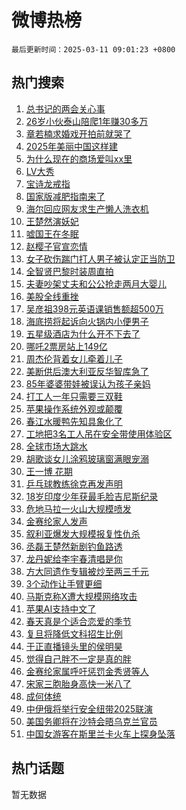 # 微博热榜

`最后更新时间：2025-03-11 09:01:23 +0800`

## 热门搜索

1. [总书记的两会关心事](https://m.weibo.cn/search?containerid=100103type%3D1%26t%3D10%26q%3D%23%E6%80%BB%E4%B9%A6%E8%AE%B0%E7%9A%84%E4%B8%A4%E4%BC%9A%E5%85%B3%E5%BF%83%E4%BA%8B%23&stream_entry_id=51&isnewpage=1&extparam=seat%3D1%26dgr%3D0%26cate%3D10103%26c_type%3D51%26pos%3D0%26filter_type%3Drealtimehot%26stream_entry_id%3D51%26q%3D%2523%25E6%2580%25BB%25E4%25B9%25A6%25E8%25AE%25B0%25E7%259A%2584%25E4%25B8%25A4%25E4%25BC%259A%25E5%2585%25B3%25E5%25BF%2583%25E4%25BA%258B%2523%26display_time%3D1741654882%26pre_seqid%3D17416548820990410958051)
1. [26岁小伙泰山陪爬1年赚30多万](https://m.weibo.cn/search?containerid=100103type%3D1%26t%3D10%26q%3D%2326%E5%B2%81%E5%B0%8F%E4%BC%99%E6%B3%B0%E5%B1%B1%E9%99%AA%E7%88%AC1%E5%B9%B4%E8%B5%9A30%E5%A4%9A%E4%B8%87%23&stream_entry_id=31&isnewpage=1&extparam=seat%3D1%26band_rank%3D1%26filter_type%3Drealtimehot%26q%3D%252326%25E5%25B2%2581%25E5%25B0%258F%25E4%25BC%2599%25E6%25B3%25B0%25E5%25B1%25B1%25E9%2599%25AA%25E7%2588%25AC1%25E5%25B9%25B4%25E8%25B5%259A30%25E5%25A4%259A%25E4%25B8%2587%2523%26dgr%3D0%26c_type%3D31%26cate%3D5001%26realpos%3D1%26flag%3D0%26pos%3D0%26stream_entry_id%3D31%26lcate%3D5001%26display_time%3D1741654882%26pre_seqid%3D17416548820990410958051)
1. [章若楠求婚戏开拍前就哭了](https://m.weibo.cn/search?containerid=100103type%3D1%26t%3D10%26q%3D%23%E7%AB%A0%E8%8B%A5%E6%A5%A0%E6%B1%82%E5%A9%9A%E6%88%8F%E5%BC%80%E6%8B%8D%E5%89%8D%E5%B0%B1%E5%93%AD%E4%BA%86%23&stream_entry_id=31&isnewpage=1&extparam=seat%3D1%26band_rank%3D2%26filter_type%3Drealtimehot%26q%3D%2523%25E7%25AB%25A0%25E8%258B%25A5%25E6%25A5%25A0%25E6%25B1%2582%25E5%25A9%259A%25E6%2588%258F%25E5%25BC%2580%25E6%258B%258D%25E5%2589%258D%25E5%25B0%25B1%25E5%2593%25AD%25E4%25BA%2586%2523%26dgr%3D0%26c_type%3D31%26cate%3D5001%26realpos%3D2%26flag%3D1%26pos%3D1%26stream_entry_id%3D31%26lcate%3D5001%26display_time%3D1741654882%26pre_seqid%3D17416548820990410958051)
1. [2025年美丽中国这样建](https://m.weibo.cn/search?containerid=100103type%3D1%26t%3D10%26q%3D%232025%E5%B9%B4%E7%BE%8E%E4%B8%BD%E4%B8%AD%E5%9B%BD%E8%BF%99%E6%A0%B7%E5%BB%BA%23&stream_entry_id=31&isnewpage=1&extparam=seat%3D1%26band_rank%3D3%26filter_type%3Drealtimehot%26q%3D%25232025%25E5%25B9%25B4%25E7%25BE%258E%25E4%25B8%25BD%25E4%25B8%25AD%25E5%259B%25BD%25E8%25BF%2599%25E6%25A0%25B7%25E5%25BB%25BA%2523%26dgr%3D0%26c_type%3D31%26cate%3D5001%26realpos%3D3%26flag%3D0%26pos%3D2%26stream_entry_id%3D31%26lcate%3D5001%26display_time%3D1741654882%26pre_seqid%3D17416548820990410958051)
1. [为什么现在的商场爱叫xx里](https://m.weibo.cn/search?containerid=100103type%3D1%26t%3D10%26q%3D%23%E4%B8%BA%E4%BB%80%E4%B9%88%E7%8E%B0%E5%9C%A8%E7%9A%84%E5%95%86%E5%9C%BA%E7%88%B1%E5%8F%ABxx%E9%87%8C%23&stream_entry_id=31&isnewpage=1&extparam=seat%3D1%26band_rank%3D4%26filter_type%3Drealtimehot%26q%3D%2523%25E4%25B8%25BA%25E4%25BB%2580%25E4%25B9%2588%25E7%258E%25B0%25E5%259C%25A8%25E7%259A%2584%25E5%2595%2586%25E5%259C%25BA%25E7%2588%25B1%25E5%258F%25ABxx%25E9%2587%258C%2523%26dgr%3D0%26c_type%3D31%26cate%3D5001%26realpos%3D4%26flag%3D0%26pos%3D3%26stream_entry_id%3D31%26lcate%3D5001%26display_time%3D1741654882%26pre_seqid%3D17416548820990410958051)
1. [LV大秀](https://m.weibo.cn/search?containerid=100103type%3D1%26t%3D10%26q%3DLV%E5%A4%A7%E7%A7%80&stream_entry_id=31&isnewpage=1&extparam=seat%3D1%26band_rank%3D5%26filter_type%3Drealtimehot%26q%3DLV%25E5%25A4%25A7%25E7%25A7%2580%26dgr%3D0%26c_type%3D31%26cate%3D5001%26realpos%3D5%26flag%3D1%26pos%3D4%26stream_entry_id%3D31%26lcate%3D5001%26display_time%3D1741654882%26pre_seqid%3D17416548820990410958051)
1. [宝诗龙戒指](https://m.weibo.cn/search?containerid=100103type%3D1%26t%3D10%26q%3D%E5%AE%9D%E8%AF%97%E9%BE%99%E6%88%92%E6%8C%87&stream_entry_id=31&isnewpage=1&extparam=seat%3D1%26band_rank%3D6%26filter_type%3Drealtimehot%26q%3D%25E5%25AE%259D%25E8%25AF%2597%25E9%25BE%2599%25E6%2588%2592%25E6%258C%2587%26dgr%3D0%26c_type%3D31%26cate%3D5001%26realpos%3D6%26flag%3D1%26pos%3D5%26stream_entry_id%3D31%26lcate%3D5001%26display_time%3D1741654882%26pre_seqid%3D17416548820990410958051)
1. [国家版减肥指南来了](https://m.weibo.cn/search?containerid=100103type%3D1%26t%3D10%26q%3D%23%E5%9B%BD%E5%AE%B6%E7%89%88%E5%87%8F%E8%82%A5%E6%8C%87%E5%8D%97%E6%9D%A5%E4%BA%86%23&stream_entry_id=31&isnewpage=1&extparam=seat%3D1%26band_rank%3D7%26filter_type%3Drealtimehot%26q%3D%2523%25E5%259B%25BD%25E5%25AE%25B6%25E7%2589%2588%25E5%2587%258F%25E8%2582%25A5%25E6%258C%2587%25E5%258D%2597%25E6%259D%25A5%25E4%25BA%2586%2523%26dgr%3D0%26c_type%3D31%26cate%3D5001%26realpos%3D7%26flag%3D0%26pos%3D6%26stream_entry_id%3D31%26lcate%3D5001%26display_time%3D1741654882%26pre_seqid%3D17416548820990410958051)
1. [海尔回应网友求生产懒人洗衣机](https://m.weibo.cn/search?containerid=100103type%3D1%26t%3D10%26q%3D%23%E6%B5%B7%E5%B0%94%E5%9B%9E%E5%BA%94%E7%BD%91%E5%8F%8B%E6%B1%82%E7%94%9F%E4%BA%A7%E6%87%92%E4%BA%BA%E6%B4%97%E8%A1%A3%E6%9C%BA%23&stream_entry_id=31&isnewpage=1&extparam=seat%3D1%26band_rank%3D8%26filter_type%3Drealtimehot%26q%3D%2523%25E6%25B5%25B7%25E5%25B0%2594%25E5%259B%259E%25E5%25BA%2594%25E7%25BD%2591%25E5%258F%258B%25E6%25B1%2582%25E7%2594%259F%25E4%25BA%25A7%25E6%2587%2592%25E4%25BA%25BA%25E6%25B4%2597%25E8%25A1%25A3%25E6%259C%25BA%2523%26dgr%3D0%26c_type%3D31%26cate%3D5001%26realpos%3D8%26flag%3D0%26pos%3D7%26stream_entry_id%3D31%26lcate%3D5001%26display_time%3D1741654882%26pre_seqid%3D17416548820990410958051)
1. [王楚然演妖妃](https://m.weibo.cn/search?containerid=100103type%3D1%26t%3D10%26q%3D%E7%8E%8B%E6%A5%9A%E7%84%B6%E6%BC%94%E5%A6%96%E5%A6%83&stream_entry_id=31&isnewpage=1&extparam=seat%3D1%26band_rank%3D9%26filter_type%3Drealtimehot%26q%3D%25E7%258E%258B%25E6%25A5%259A%25E7%2584%25B6%25E6%25BC%2594%25E5%25A6%2596%25E5%25A6%2583%26dgr%3D0%26c_type%3D31%26cate%3D5001%26realpos%3D9%26flag%3D0%26pos%3D8%26stream_entry_id%3D31%26lcate%3D5001%26display_time%3D1741654882%26pre_seqid%3D17416548820990410958051)
1. [嘘国王在冬眠](https://m.weibo.cn/search?containerid=100103type%3D1%26t%3D10%26q%3D%E5%98%98%E5%9B%BD%E7%8E%8B%E5%9C%A8%E5%86%AC%E7%9C%A0&stream_entry_id=31&isnewpage=1&extparam=seat%3D1%26band_rank%3D10%26filter_type%3Drealtimehot%26q%3D%25E5%2598%2598%25E5%259B%25BD%25E7%258E%258B%25E5%259C%25A8%25E5%2586%25AC%25E7%259C%25A0%26dgr%3D0%26c_type%3D31%26cate%3D5001%26realpos%3D10%26flag%3D1%26pos%3D9%26stream_entry_id%3D31%26lcate%3D5001%26display_time%3D1741654882%26pre_seqid%3D17416548820990410958051)
1. [赵樱子官宣恋情](https://m.weibo.cn/search?containerid=100103type%3D1%26t%3D10%26q%3D%23%E8%B5%B5%E6%A8%B1%E5%AD%90%E5%AE%98%E5%AE%A3%E6%81%8B%E6%83%85%23&stream_entry_id=31&isnewpage=1&extparam=seat%3D1%26band_rank%3D11%26filter_type%3Drealtimehot%26q%3D%2523%25E8%25B5%25B5%25E6%25A8%25B1%25E5%25AD%2590%25E5%25AE%2598%25E5%25AE%25A3%25E6%2581%258B%25E6%2583%2585%2523%26dgr%3D0%26c_type%3D31%26cate%3D5001%26realpos%3D11%26flag%3D2%26pos%3D10%26stream_entry_id%3D31%26lcate%3D5001%26display_time%3D1741654882%26pre_seqid%3D17416548820990410958051)
1. [女子砍伤踹门打人男子被认定正当防卫](https://m.weibo.cn/search?containerid=100103type%3D1%26t%3D10%26q%3D%23%E5%A5%B3%E5%AD%90%E7%A0%8D%E4%BC%A4%E8%B8%B9%E9%97%A8%E6%89%93%E4%BA%BA%E7%94%B7%E5%AD%90%E8%A2%AB%E8%AE%A4%E5%AE%9A%E6%AD%A3%E5%BD%93%E9%98%B2%E5%8D%AB%23&stream_entry_id=31&isnewpage=1&extparam=seat%3D1%26band_rank%3D12%26filter_type%3Drealtimehot%26q%3D%2523%25E5%25A5%25B3%25E5%25AD%2590%25E7%25A0%258D%25E4%25BC%25A4%25E8%25B8%25B9%25E9%2597%25A8%25E6%2589%2593%25E4%25BA%25BA%25E7%2594%25B7%25E5%25AD%2590%25E8%25A2%25AB%25E8%25AE%25A4%25E5%25AE%259A%25E6%25AD%25A3%25E5%25BD%2593%25E9%2598%25B2%25E5%258D%25AB%2523%26dgr%3D0%26c_type%3D31%26cate%3D5001%26realpos%3D12%26flag%3D1%26pos%3D11%26stream_entry_id%3D31%26lcate%3D5001%26display_time%3D1741654882%26pre_seqid%3D17416548820990410958051)
1. [全智贤巴黎时装周直拍](https://m.weibo.cn/search?containerid=100103type%3D1%26t%3D10%26q%3D%E5%85%A8%E6%99%BA%E8%B4%A4%E5%B7%B4%E9%BB%8E%E6%97%B6%E8%A3%85%E5%91%A8%E7%9B%B4%E6%8B%8D&stream_entry_id=31&isnewpage=1&extparam=seat%3D1%26band_rank%3D13%26filter_type%3Drealtimehot%26q%3D%25E5%2585%25A8%25E6%2599%25BA%25E8%25B4%25A4%25E5%25B7%25B4%25E9%25BB%258E%25E6%2597%25B6%25E8%25A3%2585%25E5%2591%25A8%25E7%259B%25B4%25E6%258B%258D%26dgr%3D0%26c_type%3D31%26cate%3D5001%26realpos%3D13%26flag%3D1%26pos%3D12%26stream_entry_id%3D31%26lcate%3D5001%26display_time%3D1741654882%26pre_seqid%3D17416548820990410958051)
1. [夫妻吵架丈夫和公公抢走两月大婴儿](https://m.weibo.cn/search?containerid=100103type%3D1%26t%3D10%26q%3D%23%E5%A4%AB%E5%A6%BB%E5%90%B5%E6%9E%B6%E4%B8%88%E5%A4%AB%E5%92%8C%E5%85%AC%E5%85%AC%E6%8A%A2%E8%B5%B0%E4%B8%A4%E6%9C%88%E5%A4%A7%E5%A9%B4%E5%84%BF%23&stream_entry_id=31&isnewpage=1&extparam=seat%3D1%26band_rank%3D14%26filter_type%3Drealtimehot%26q%3D%2523%25E5%25A4%25AB%25E5%25A6%25BB%25E5%2590%25B5%25E6%259E%25B6%25E4%25B8%2588%25E5%25A4%25AB%25E5%2592%258C%25E5%2585%25AC%25E5%2585%25AC%25E6%258A%25A2%25E8%25B5%25B0%25E4%25B8%25A4%25E6%259C%2588%25E5%25A4%25A7%25E5%25A9%25B4%25E5%2584%25BF%2523%26dgr%3D0%26c_type%3D31%26cate%3D5001%26realpos%3D14%26flag%3D0%26pos%3D13%26stream_entry_id%3D31%26lcate%3D5001%26display_time%3D1741654882%26pre_seqid%3D17416548820990410958051)
1. [美股全线重挫](https://m.weibo.cn/search?containerid=100103type%3D1%26t%3D10%26q%3D%23%E7%BE%8E%E8%82%A1%E5%85%A8%E7%BA%BF%E9%87%8D%E6%8C%AB%23&stream_entry_id=31&isnewpage=1&extparam=seat%3D1%26band_rank%3D15%26filter_type%3Drealtimehot%26q%3D%2523%25E7%25BE%258E%25E8%2582%25A1%25E5%2585%25A8%25E7%25BA%25BF%25E9%2587%258D%25E6%258C%25AB%2523%26dgr%3D0%26c_type%3D31%26cate%3D5001%26realpos%3D15%26flag%3D1%26pos%3D14%26stream_entry_id%3D31%26lcate%3D5001%26display_time%3D1741654882%26pre_seqid%3D17416548820990410958051)
1. [吴彦祖398元英语课销售额超500万](https://m.weibo.cn/search?containerid=100103type%3D1%26t%3D10%26q%3D%23%E5%90%B4%E5%BD%A6%E7%A5%96398%E5%85%83%E8%8B%B1%E8%AF%AD%E8%AF%BE%E9%94%80%E5%94%AE%E9%A2%9D%E8%B6%85500%E4%B8%87%23&stream_entry_id=31&isnewpage=1&extparam=seat%3D1%26band_rank%3D16%26filter_type%3Drealtimehot%26q%3D%2523%25E5%2590%25B4%25E5%25BD%25A6%25E7%25A5%2596398%25E5%2585%2583%25E8%258B%25B1%25E8%25AF%25AD%25E8%25AF%25BE%25E9%2594%2580%25E5%2594%25AE%25E9%25A2%259D%25E8%25B6%2585500%25E4%25B8%2587%2523%26dgr%3D0%26c_type%3D31%26cate%3D5001%26realpos%3D16%26flag%3D1%26pos%3D15%26stream_entry_id%3D31%26lcate%3D5001%26display_time%3D1741654882%26pre_seqid%3D17416548820990410958051)
1. [海底捞将起诉向火锅内小便男子](https://m.weibo.cn/search?containerid=100103type%3D1%26t%3D10%26q%3D%23%E6%B5%B7%E5%BA%95%E6%8D%9E%E5%B0%86%E8%B5%B7%E8%AF%89%E5%90%91%E7%81%AB%E9%94%85%E5%86%85%E5%B0%8F%E4%BE%BF%E7%94%B7%E5%AD%90%23&stream_entry_id=31&isnewpage=1&extparam=seat%3D1%26band_rank%3D17%26filter_type%3Drealtimehot%26q%3D%2523%25E6%25B5%25B7%25E5%25BA%2595%25E6%258D%259E%25E5%25B0%2586%25E8%25B5%25B7%25E8%25AF%2589%25E5%2590%2591%25E7%2581%25AB%25E9%2594%2585%25E5%2586%2585%25E5%25B0%258F%25E4%25BE%25BF%25E7%2594%25B7%25E5%25AD%2590%2523%26dgr%3D0%26c_type%3D31%26cate%3D5001%26realpos%3D17%26flag%3D0%26pos%3D16%26stream_entry_id%3D31%26lcate%3D5001%26display_time%3D1741654882%26pre_seqid%3D17416548820990410958051)
1. [五星级酒店为什么开不下去了](https://m.weibo.cn/search?containerid=100103type%3D1%26t%3D10%26q%3D%23%E4%BA%94%E6%98%9F%E7%BA%A7%E9%85%92%E5%BA%97%E4%B8%BA%E4%BB%80%E4%B9%88%E5%BC%80%E4%B8%8D%E4%B8%8B%E5%8E%BB%E4%BA%86%23&stream_entry_id=31&isnewpage=1&extparam=seat%3D1%26band_rank%3D18%26filter_type%3Drealtimehot%26q%3D%2523%25E4%25BA%2594%25E6%2598%259F%25E7%25BA%25A7%25E9%2585%2592%25E5%25BA%2597%25E4%25B8%25BA%25E4%25BB%2580%25E4%25B9%2588%25E5%25BC%2580%25E4%25B8%258D%25E4%25B8%258B%25E5%258E%25BB%25E4%25BA%2586%2523%26dgr%3D0%26c_type%3D31%26cate%3D5001%26realpos%3D18%26flag%3D0%26pos%3D17%26stream_entry_id%3D31%26lcate%3D5001%26display_time%3D1741654882%26pre_seqid%3D17416548820990410958051)
1. [哪吒2票房站上149亿](https://m.weibo.cn/search?containerid=100103type%3D1%26t%3D10%26q%3D%23%E5%93%AA%E5%90%922%E7%A5%A8%E6%88%BF%E7%AB%99%E4%B8%8A149%E4%BA%BF%23&stream_entry_id=31&isnewpage=1&extparam=seat%3D1%26band_rank%3D19%26filter_type%3Drealtimehot%26q%3D%2523%25E5%2593%25AA%25E5%2590%25922%25E7%25A5%25A8%25E6%2588%25BF%25E7%25AB%2599%25E4%25B8%258A149%25E4%25BA%25BF%2523%26dgr%3D0%26c_type%3D31%26cate%3D5001%26realpos%3D19%26flag%3D0%26pos%3D18%26stream_entry_id%3D31%26lcate%3D5001%26display_time%3D1741654882%26pre_seqid%3D17416548820990410958051)
1. [周杰伦背着女儿牵着儿子](https://m.weibo.cn/search?containerid=100103type%3D1%26t%3D10%26q%3D%23%E5%91%A8%E6%9D%B0%E4%BC%A6%E8%83%8C%E7%9D%80%E5%A5%B3%E5%84%BF%E7%89%B5%E7%9D%80%E5%84%BF%E5%AD%90%23&stream_entry_id=31&isnewpage=1&extparam=seat%3D1%26band_rank%3D20%26filter_type%3Drealtimehot%26q%3D%2523%25E5%2591%25A8%25E6%259D%25B0%25E4%25BC%25A6%25E8%2583%258C%25E7%259D%2580%25E5%25A5%25B3%25E5%2584%25BF%25E7%2589%25B5%25E7%259D%2580%25E5%2584%25BF%25E5%25AD%2590%2523%26dgr%3D0%26c_type%3D31%26cate%3D5001%26realpos%3D20%26flag%3D0%26pos%3D19%26stream_entry_id%3D31%26lcate%3D5001%26display_time%3D1741654882%26pre_seqid%3D17416548820990410958051)
1. [美断供后澳大利亚反华智库急了](https://m.weibo.cn/search?containerid=100103type%3D1%26t%3D10%26q%3D%23%E7%BE%8E%E6%96%AD%E4%BE%9B%E5%90%8E%E6%BE%B3%E5%A4%A7%E5%88%A9%E4%BA%9A%E5%8F%8D%E5%8D%8E%E6%99%BA%E5%BA%93%E6%80%A5%E4%BA%86%23&stream_entry_id=31&isnewpage=1&extparam=seat%3D1%26band_rank%3D21%26filter_type%3Drealtimehot%26q%3D%2523%25E7%25BE%258E%25E6%2596%25AD%25E4%25BE%259B%25E5%2590%258E%25E6%25BE%25B3%25E5%25A4%25A7%25E5%2588%25A9%25E4%25BA%259A%25E5%258F%258D%25E5%258D%258E%25E6%2599%25BA%25E5%25BA%2593%25E6%2580%25A5%25E4%25BA%2586%2523%26dgr%3D0%26c_type%3D31%26cate%3D5001%26realpos%3D21%26flag%3D1%26pos%3D20%26stream_entry_id%3D31%26lcate%3D5001%26display_time%3D1741654882%26pre_seqid%3D17416548820990410958051)
1. [85年婆婆带娃被误认为孩子亲妈](https://m.weibo.cn/search?containerid=100103type%3D1%26t%3D10%26q%3D%2385%E5%B9%B4%E5%A9%86%E5%A9%86%E5%B8%A6%E5%A8%83%E8%A2%AB%E8%AF%AF%E8%AE%A4%E4%B8%BA%E5%AD%A9%E5%AD%90%E4%BA%B2%E5%A6%88%23&stream_entry_id=31&isnewpage=1&extparam=seat%3D1%26band_rank%3D22%26filter_type%3Drealtimehot%26q%3D%252385%25E5%25B9%25B4%25E5%25A9%2586%25E5%25A9%2586%25E5%25B8%25A6%25E5%25A8%2583%25E8%25A2%25AB%25E8%25AF%25AF%25E8%25AE%25A4%25E4%25B8%25BA%25E5%25AD%25A9%25E5%25AD%2590%25E4%25BA%25B2%25E5%25A6%2588%2523%26dgr%3D0%26c_type%3D31%26cate%3D5001%26realpos%3D22%26flag%3D1%26pos%3D21%26stream_entry_id%3D31%26lcate%3D5001%26display_time%3D1741654882%26pre_seqid%3D17416548820990410958051)
1. [打工人一年只需要三双鞋](https://m.weibo.cn/search?containerid=100103type%3D1%26t%3D10%26q%3D%23%E6%89%93%E5%B7%A5%E4%BA%BA%E4%B8%80%E5%B9%B4%E5%8F%AA%E9%9C%80%E8%A6%81%E4%B8%89%E5%8F%8C%E9%9E%8B%23&stream_entry_id=31&isnewpage=1&extparam=seat%3D1%26band_rank%3D23%26filter_type%3Drealtimehot%26q%3D%2523%25E6%2589%2593%25E5%25B7%25A5%25E4%25BA%25BA%25E4%25B8%2580%25E5%25B9%25B4%25E5%258F%25AA%25E9%259C%2580%25E8%25A6%2581%25E4%25B8%2589%25E5%258F%258C%25E9%259E%258B%2523%26dgr%3D0%26c_type%3D31%26cate%3D5001%26realpos%3D23%26flag%3D1%26pos%3D22%26stream_entry_id%3D31%26lcate%3D5001%26display_time%3D1741654882%26pre_seqid%3D17416548820990410958051)
1. [苹果操作系统外观或颠覆](https://m.weibo.cn/search?containerid=100103type%3D1%26t%3D10%26q%3D%23%E8%8B%B9%E6%9E%9C%E6%93%8D%E4%BD%9C%E7%B3%BB%E7%BB%9F%E5%A4%96%E8%A7%82%E6%88%96%E9%A2%A0%E8%A6%86%23&stream_entry_id=31&isnewpage=1&extparam=seat%3D1%26band_rank%3D24%26filter_type%3Drealtimehot%26q%3D%2523%25E8%258B%25B9%25E6%259E%259C%25E6%2593%258D%25E4%25BD%259C%25E7%25B3%25BB%25E7%25BB%259F%25E5%25A4%2596%25E8%25A7%2582%25E6%2588%2596%25E9%25A2%25A0%25E8%25A6%2586%2523%26dgr%3D0%26c_type%3D31%26cate%3D5001%26realpos%3D24%26flag%3D1%26pos%3D23%26stream_entry_id%3D31%26lcate%3D5001%26display_time%3D1741654882%26pre_seqid%3D17416548820990410958051)
1. [春江水暖鸭先知具象化了](https://m.weibo.cn/search?containerid=100103type%3D1%26t%3D10%26q%3D%23%E6%98%A5%E6%B1%9F%E6%B0%B4%E6%9A%96%E9%B8%AD%E5%85%88%E7%9F%A5%E5%85%B7%E8%B1%A1%E5%8C%96%E4%BA%86%23&stream_entry_id=31&isnewpage=1&extparam=seat%3D1%26band_rank%3D25%26filter_type%3Drealtimehot%26q%3D%2523%25E6%2598%25A5%25E6%25B1%259F%25E6%25B0%25B4%25E6%259A%2596%25E9%25B8%25AD%25E5%2585%2588%25E7%259F%25A5%25E5%2585%25B7%25E8%25B1%25A1%25E5%258C%2596%25E4%25BA%2586%2523%26dgr%3D0%26c_type%3D31%26cate%3D5001%26realpos%3D25%26flag%3D1%26pos%3D24%26stream_entry_id%3D31%26lcate%3D5001%26display_time%3D1741654882%26pre_seqid%3D17416548820990410958051)
1. [工地把3名工人吊在安全带使用体验区](https://m.weibo.cn/search?containerid=100103type%3D1%26t%3D10%26q%3D%23%E5%B7%A5%E5%9C%B0%E6%8A%8A3%E5%90%8D%E5%B7%A5%E4%BA%BA%E5%90%8A%E5%9C%A8%E5%AE%89%E5%85%A8%E5%B8%A6%E4%BD%BF%E7%94%A8%E4%BD%93%E9%AA%8C%E5%8C%BA%23&stream_entry_id=31&isnewpage=1&extparam=seat%3D1%26band_rank%3D26%26filter_type%3Drealtimehot%26q%3D%2523%25E5%25B7%25A5%25E5%259C%25B0%25E6%258A%258A3%25E5%2590%258D%25E5%25B7%25A5%25E4%25BA%25BA%25E5%2590%258A%25E5%259C%25A8%25E5%25AE%2589%25E5%2585%25A8%25E5%25B8%25A6%25E4%25BD%25BF%25E7%2594%25A8%25E4%25BD%2593%25E9%25AA%258C%25E5%258C%25BA%2523%26dgr%3D0%26c_type%3D31%26cate%3D5001%26realpos%3D26%26flag%3D0%26pos%3D25%26stream_entry_id%3D31%26lcate%3D5001%26display_time%3D1741654882%26pre_seqid%3D17416548820990410958051)
1. [全球市场大跳水](https://m.weibo.cn/search?containerid=100103type%3D1%26t%3D10%26q%3D%23%E5%85%A8%E7%90%83%E5%B8%82%E5%9C%BA%E5%A4%A7%E8%B7%B3%E6%B0%B4%23&stream_entry_id=31&isnewpage=1&extparam=seat%3D1%26band_rank%3D27%26filter_type%3Drealtimehot%26q%3D%2523%25E5%2585%25A8%25E7%2590%2583%25E5%25B8%2582%25E5%259C%25BA%25E5%25A4%25A7%25E8%25B7%25B3%25E6%25B0%25B4%2523%26dgr%3D0%26c_type%3D31%26cate%3D5001%26realpos%3D27%26flag%3D1%26pos%3D26%26stream_entry_id%3D31%26lcate%3D5001%26display_time%3D1741654882%26pre_seqid%3D17416548820990410958051)
1. [胡歌谈女儿涂鸦玻璃窗满眼宠溺](https://m.weibo.cn/search?containerid=100103type%3D1%26t%3D10%26q%3D%E8%83%A1%E6%AD%8C%E8%B0%88%E5%A5%B3%E5%84%BF%E6%B6%82%E9%B8%A6%E7%8E%BB%E7%92%83%E7%AA%97%E6%BB%A1%E7%9C%BC%E5%AE%A0%E6%BA%BA&stream_entry_id=31&isnewpage=1&extparam=seat%3D1%26band_rank%3D28%26filter_type%3Drealtimehot%26q%3D%25E8%2583%25A1%25E6%25AD%258C%25E8%25B0%2588%25E5%25A5%25B3%25E5%2584%25BF%25E6%25B6%2582%25E9%25B8%25A6%25E7%258E%25BB%25E7%2592%2583%25E7%25AA%2597%25E6%25BB%25A1%25E7%259C%25BC%25E5%25AE%25A0%25E6%25BA%25BA%26dgr%3D0%26c_type%3D31%26cate%3D5001%26realpos%3D28%26flag%3D0%26pos%3D27%26stream_entry_id%3D31%26lcate%3D5001%26display_time%3D1741654882%26pre_seqid%3D17416548820990410958051)
1. [王一博 花期](https://m.weibo.cn/search?containerid=100103type%3D1%26t%3D10%26q%3D%E7%8E%8B%E4%B8%80%E5%8D%9A+%E8%8A%B1%E6%9C%9F&stream_entry_id=31&isnewpage=1&extparam=seat%3D1%26band_rank%3D29%26filter_type%3Drealtimehot%26q%3D%25E7%258E%258B%25E4%25B8%2580%25E5%258D%259A%2520%25E8%258A%25B1%25E6%259C%259F%26dgr%3D0%26c_type%3D31%26cate%3D5001%26realpos%3D29%26flag%3D0%26pos%3D28%26stream_entry_id%3D31%26lcate%3D5001%26display_time%3D1741654882%26pre_seqid%3D17416548820990410958051)
1. [乒乓球教练徐克再发声明](https://m.weibo.cn/search?containerid=100103type%3D1%26t%3D10%26q%3D%23%E4%B9%92%E4%B9%93%E7%90%83%E6%95%99%E7%BB%83%E5%BE%90%E5%85%8B%E5%86%8D%E5%8F%91%E5%A3%B0%E6%98%8E%23&stream_entry_id=31&isnewpage=1&extparam=seat%3D1%26band_rank%3D30%26filter_type%3Drealtimehot%26q%3D%2523%25E4%25B9%2592%25E4%25B9%2593%25E7%2590%2583%25E6%2595%2599%25E7%25BB%2583%25E5%25BE%2590%25E5%2585%258B%25E5%2586%258D%25E5%258F%2591%25E5%25A3%25B0%25E6%2598%258E%2523%26dgr%3D0%26c_type%3D31%26cate%3D5001%26realpos%3D30%26flag%3D1%26pos%3D29%26stream_entry_id%3D31%26lcate%3D5001%26display_time%3D1741654882%26pre_seqid%3D17416548820990410958051)
1. [18岁印度少年获最毛脸吉尼斯纪录](https://m.weibo.cn/search?containerid=100103type%3D1%26t%3D10%26q%3D%2318%E5%B2%81%E5%8D%B0%E5%BA%A6%E5%B0%91%E5%B9%B4%E8%8E%B7%E6%9C%80%E6%AF%9B%E8%84%B8%E5%90%89%E5%B0%BC%E6%96%AF%E7%BA%AA%E5%BD%95%23&stream_entry_id=31&isnewpage=1&extparam=seat%3D1%26band_rank%3D31%26filter_type%3Drealtimehot%26q%3D%252318%25E5%25B2%2581%25E5%258D%25B0%25E5%25BA%25A6%25E5%25B0%2591%25E5%25B9%25B4%25E8%258E%25B7%25E6%259C%2580%25E6%25AF%259B%25E8%2584%25B8%25E5%2590%2589%25E5%25B0%25BC%25E6%2596%25AF%25E7%25BA%25AA%25E5%25BD%2595%2523%26dgr%3D0%26c_type%3D31%26cate%3D5001%26realpos%3D31%26flag%3D0%26pos%3D30%26stream_entry_id%3D31%26lcate%3D5001%26display_time%3D1741654882%26pre_seqid%3D17416548820990410958051)
1. [危地马拉一火山大规模喷发](https://m.weibo.cn/search?containerid=100103type%3D1%26t%3D10%26q%3D%23%E5%8D%B1%E5%9C%B0%E9%A9%AC%E6%8B%89%E4%B8%80%E7%81%AB%E5%B1%B1%E5%A4%A7%E8%A7%84%E6%A8%A1%E5%96%B7%E5%8F%91%23&stream_entry_id=31&isnewpage=1&extparam=seat%3D1%26band_rank%3D32%26filter_type%3Drealtimehot%26q%3D%2523%25E5%258D%25B1%25E5%259C%25B0%25E9%25A9%25AC%25E6%258B%2589%25E4%25B8%2580%25E7%2581%25AB%25E5%25B1%25B1%25E5%25A4%25A7%25E8%25A7%2584%25E6%25A8%25A1%25E5%2596%25B7%25E5%258F%2591%2523%26dgr%3D0%26c_type%3D31%26cate%3D5001%26realpos%3D32%26flag%3D1%26pos%3D31%26stream_entry_id%3D31%26lcate%3D5001%26display_time%3D1741654882%26pre_seqid%3D17416548820990410958051)
1. [金赛纶家人发声](https://m.weibo.cn/search?containerid=100103type%3D1%26t%3D10%26q%3D%23%E9%87%91%E8%B5%9B%E7%BA%B6%E5%AE%B6%E4%BA%BA%E5%8F%91%E5%A3%B0%23&stream_entry_id=31&isnewpage=1&extparam=seat%3D1%26band_rank%3D33%26filter_type%3Drealtimehot%26q%3D%2523%25E9%2587%2591%25E8%25B5%259B%25E7%25BA%25B6%25E5%25AE%25B6%25E4%25BA%25BA%25E5%258F%2591%25E5%25A3%25B0%2523%26dgr%3D0%26c_type%3D31%26cate%3D5001%26realpos%3D33%26flag%3D0%26pos%3D32%26stream_entry_id%3D31%26lcate%3D5001%26display_time%3D1741654882%26pre_seqid%3D17416548820990410958051)
1. [叙利亚爆发大规模报复性仇杀](https://m.weibo.cn/search?containerid=100103type%3D1%26t%3D10%26q%3D%23%E5%8F%99%E5%88%A9%E4%BA%9A%E7%88%86%E5%8F%91%E5%A4%A7%E8%A7%84%E6%A8%A1%E6%8A%A5%E5%A4%8D%E6%80%A7%E4%BB%87%E6%9D%80%23&stream_entry_id=31&isnewpage=1&extparam=seat%3D1%26band_rank%3D34%26filter_type%3Drealtimehot%26q%3D%2523%25E5%258F%2599%25E5%2588%25A9%25E4%25BA%259A%25E7%2588%2586%25E5%258F%2591%25E5%25A4%25A7%25E8%25A7%2584%25E6%25A8%25A1%25E6%258A%25A5%25E5%25A4%258D%25E6%2580%25A7%25E4%25BB%2587%25E6%259D%2580%2523%26dgr%3D0%26c_type%3D31%26cate%3D5001%26realpos%3D34%26flag%3D0%26pos%3D33%26stream_entry_id%3D31%26lcate%3D5001%26display_time%3D1741654882%26pre_seqid%3D17416548820990410958051)
1. [丞磊王楚然新剧钓鱼路透](https://m.weibo.cn/search?containerid=100103type%3D1%26t%3D10%26q%3D%23%E4%B8%9E%E7%A3%8A%E7%8E%8B%E6%A5%9A%E7%84%B6%E6%96%B0%E5%89%A7%E9%92%93%E9%B1%BC%E8%B7%AF%E9%80%8F%23&stream_entry_id=31&isnewpage=1&extparam=seat%3D1%26band_rank%3D35%26filter_type%3Drealtimehot%26q%3D%2523%25E4%25B8%259E%25E7%25A3%258A%25E7%258E%258B%25E6%25A5%259A%25E7%2584%25B6%25E6%2596%25B0%25E5%2589%25A7%25E9%2592%2593%25E9%25B1%25BC%25E8%25B7%25AF%25E9%2580%258F%2523%26dgr%3D0%26c_type%3D31%26cate%3D5001%26realpos%3D35%26flag%3D1%26pos%3D34%26stream_entry_id%3D31%26lcate%3D5001%26display_time%3D1741654882%26pre_seqid%3D17416548820990410958051)
1. [龙丹妮给李宇春清唱是你](https://m.weibo.cn/search?containerid=100103type%3D1%26t%3D10%26q%3D%E9%BE%99%E4%B8%B9%E5%A6%AE%E7%BB%99%E6%9D%8E%E5%AE%87%E6%98%A5%E6%B8%85%E5%94%B1%E6%98%AF%E4%BD%A0&stream_entry_id=31&isnewpage=1&extparam=seat%3D1%26band_rank%3D36%26filter_type%3Drealtimehot%26q%3D%25E9%25BE%2599%25E4%25B8%25B9%25E5%25A6%25AE%25E7%25BB%2599%25E6%259D%258E%25E5%25AE%2587%25E6%2598%25A5%25E6%25B8%2585%25E5%2594%25B1%25E6%2598%25AF%25E4%25BD%25A0%26dgr%3D0%26c_type%3D31%26cate%3D5001%26realpos%3D36%26flag%3D1%26pos%3D35%26stream_entry_id%3D31%26lcate%3D5001%26display_time%3D1741654882%26pre_seqid%3D17416548820990410958051)
1. [方大同遗作专辑被炒至两三千元](https://m.weibo.cn/search?containerid=100103type%3D1%26t%3D10%26q%3D%23%E6%96%B9%E5%A4%A7%E5%90%8C%E9%81%97%E4%BD%9C%E4%B8%93%E8%BE%91%E8%A2%AB%E7%82%92%E8%87%B3%E4%B8%A4%E4%B8%89%E5%8D%83%E5%85%83%23&stream_entry_id=31&isnewpage=1&extparam=seat%3D1%26band_rank%3D37%26filter_type%3Drealtimehot%26q%3D%2523%25E6%2596%25B9%25E5%25A4%25A7%25E5%2590%258C%25E9%2581%2597%25E4%25BD%259C%25E4%25B8%2593%25E8%25BE%2591%25E8%25A2%25AB%25E7%2582%2592%25E8%2587%25B3%25E4%25B8%25A4%25E4%25B8%2589%25E5%258D%2583%25E5%2585%2583%2523%26dgr%3D0%26c_type%3D31%26cate%3D5001%26realpos%3D37%26flag%3D0%26pos%3D36%26stream_entry_id%3D31%26lcate%3D5001%26display_time%3D1741654882%26pre_seqid%3D17416548820990410958051)
1. [3个动作让手臂更细](https://m.weibo.cn/search?containerid=100103type%3D1%26t%3D10%26q%3D%233%E4%B8%AA%E5%8A%A8%E4%BD%9C%E8%AE%A9%E6%89%8B%E8%87%82%E6%9B%B4%E7%BB%86%23&stream_entry_id=31&isnewpage=1&extparam=seat%3D1%26band_rank%3D38%26filter_type%3Drealtimehot%26q%3D%25233%25E4%25B8%25AA%25E5%258A%25A8%25E4%25BD%259C%25E8%25AE%25A9%25E6%2589%258B%25E8%2587%2582%25E6%259B%25B4%25E7%25BB%2586%2523%26dgr%3D0%26c_type%3D31%26cate%3D5001%26realpos%3D38%26flag%3D0%26pos%3D37%26stream_entry_id%3D31%26lcate%3D5001%26display_time%3D1741654882%26pre_seqid%3D17416548820990410958051)
1. [马斯克称X遭大规模网络攻击](https://m.weibo.cn/search?containerid=100103type%3D1%26t%3D10%26q%3D%23%E9%A9%AC%E6%96%AF%E5%85%8B%E7%A7%B0X%E9%81%AD%E5%A4%A7%E8%A7%84%E6%A8%A1%E7%BD%91%E7%BB%9C%E6%94%BB%E5%87%BB%23&stream_entry_id=31&isnewpage=1&extparam=seat%3D1%26band_rank%3D39%26filter_type%3Drealtimehot%26q%3D%2523%25E9%25A9%25AC%25E6%2596%25AF%25E5%2585%258B%25E7%25A7%25B0X%25E9%2581%25AD%25E5%25A4%25A7%25E8%25A7%2584%25E6%25A8%25A1%25E7%25BD%2591%25E7%25BB%259C%25E6%2594%25BB%25E5%2587%25BB%2523%26dgr%3D0%26c_type%3D31%26cate%3D5001%26realpos%3D39%26flag%3D1%26pos%3D38%26stream_entry_id%3D31%26lcate%3D5001%26display_time%3D1741654882%26pre_seqid%3D17416548820990410958051)
1. [苹果AI支持中文了](https://m.weibo.cn/search?containerid=100103type%3D1%26t%3D10%26q%3D%23%E8%8B%B9%E6%9E%9CAI%E6%94%AF%E6%8C%81%E4%B8%AD%E6%96%87%E4%BA%86%23&stream_entry_id=31&isnewpage=1&extparam=seat%3D1%26band_rank%3D40%26filter_type%3Drealtimehot%26q%3D%2523%25E8%258B%25B9%25E6%259E%259CAI%25E6%2594%25AF%25E6%258C%2581%25E4%25B8%25AD%25E6%2596%2587%25E4%25BA%2586%2523%26dgr%3D0%26c_type%3D31%26cate%3D5001%26realpos%3D40%26flag%3D1%26pos%3D39%26stream_entry_id%3D31%26lcate%3D5001%26display_time%3D1741654882%26pre_seqid%3D17416548820990410958051)
1. [春天真是个适合恋爱的季节](https://m.weibo.cn/search?containerid=100103type%3D1%26t%3D10%26q%3D%23%E6%98%A5%E5%A4%A9%E7%9C%9F%E6%98%AF%E4%B8%AA%E9%80%82%E5%90%88%E6%81%8B%E7%88%B1%E7%9A%84%E5%AD%A3%E8%8A%82%23&stream_entry_id=31&isnewpage=1&extparam=seat%3D1%26band_rank%3D41%26filter_type%3Drealtimehot%26q%3D%2523%25E6%2598%25A5%25E5%25A4%25A9%25E7%259C%259F%25E6%2598%25AF%25E4%25B8%25AA%25E9%2580%2582%25E5%2590%2588%25E6%2581%258B%25E7%2588%25B1%25E7%259A%2584%25E5%25AD%25A3%25E8%258A%2582%2523%26dgr%3D0%26c_type%3D31%26cate%3D5001%26realpos%3D41%26flag%3D1%26pos%3D40%26stream_entry_id%3D31%26lcate%3D5001%26display_time%3D1741654882%26pre_seqid%3D17416548820990410958051)
1. [复旦将降低文科招生比例](https://m.weibo.cn/search?containerid=100103type%3D1%26t%3D10%26q%3D%23%E5%A4%8D%E6%97%A6%E5%B0%86%E9%99%8D%E4%BD%8E%E6%96%87%E7%A7%91%E6%8B%9B%E7%94%9F%E6%AF%94%E4%BE%8B%23&stream_entry_id=31&isnewpage=1&extparam=seat%3D1%26band_rank%3D42%26filter_type%3Drealtimehot%26q%3D%2523%25E5%25A4%258D%25E6%2597%25A6%25E5%25B0%2586%25E9%2599%258D%25E4%25BD%258E%25E6%2596%2587%25E7%25A7%2591%25E6%258B%259B%25E7%2594%259F%25E6%25AF%2594%25E4%25BE%258B%2523%26dgr%3D0%26c_type%3D31%26cate%3D5001%26realpos%3D42%26flag%3D0%26pos%3D41%26stream_entry_id%3D31%26lcate%3D5001%26display_time%3D1741654882%26pre_seqid%3D17416548820990410958051)
1. [于正直播镜头里的侯明昊](https://m.weibo.cn/search?containerid=100103type%3D1%26t%3D10%26q%3D%E4%BA%8E%E6%AD%A3%E7%9B%B4%E6%92%AD%E9%95%9C%E5%A4%B4%E9%87%8C%E7%9A%84%E4%BE%AF%E6%98%8E%E6%98%8A&stream_entry_id=31&isnewpage=1&extparam=seat%3D1%26band_rank%3D43%26filter_type%3Drealtimehot%26q%3D%25E4%25BA%258E%25E6%25AD%25A3%25E7%259B%25B4%25E6%2592%25AD%25E9%2595%259C%25E5%25A4%25B4%25E9%2587%258C%25E7%259A%2584%25E4%25BE%25AF%25E6%2598%258E%25E6%2598%258A%26dgr%3D0%26c_type%3D31%26cate%3D5001%26realpos%3D43%26flag%3D1%26pos%3D42%26stream_entry_id%3D31%26lcate%3D5001%26display_time%3D1741654882%26pre_seqid%3D17416548820990410958051)
1. [觉得自己胖不一定是真的胖](https://m.weibo.cn/search?containerid=100103type%3D1%26t%3D10%26q%3D%23%E8%A7%89%E5%BE%97%E8%87%AA%E5%B7%B1%E8%83%96%E4%B8%8D%E4%B8%80%E5%AE%9A%E6%98%AF%E7%9C%9F%E7%9A%84%E8%83%96%23&stream_entry_id=31&isnewpage=1&extparam=seat%3D1%26band_rank%3D44%26filter_type%3Drealtimehot%26q%3D%2523%25E8%25A7%2589%25E5%25BE%2597%25E8%2587%25AA%25E5%25B7%25B1%25E8%2583%2596%25E4%25B8%258D%25E4%25B8%2580%25E5%25AE%259A%25E6%2598%25AF%25E7%259C%259F%25E7%259A%2584%25E8%2583%2596%2523%26dgr%3D0%26c_type%3D31%26cate%3D5001%26realpos%3D44%26flag%3D0%26pos%3D43%26stream_entry_id%3D31%26lcate%3D5001%26display_time%3D1741654882%26pre_seqid%3D17416548820990410958051)
1. [金赛纶家属呼吁惩罚金秀贤等人](https://m.weibo.cn/search?containerid=100103type%3D1%26t%3D10%26q%3D%23%E9%87%91%E8%B5%9B%E7%BA%B6%E5%AE%B6%E5%B1%9E%E5%91%BC%E5%90%81%E6%83%A9%E7%BD%9A%E9%87%91%E7%A7%80%E8%B4%A4%E7%AD%89%E4%BA%BA%23&stream_entry_id=31&isnewpage=1&extparam=seat%3D1%26band_rank%3D45%26filter_type%3Drealtimehot%26q%3D%2523%25E9%2587%2591%25E8%25B5%259B%25E7%25BA%25B6%25E5%25AE%25B6%25E5%25B1%259E%25E5%2591%25BC%25E5%2590%2581%25E6%2583%25A9%25E7%25BD%259A%25E9%2587%2591%25E7%25A7%2580%25E8%25B4%25A4%25E7%25AD%2589%25E4%25BA%25BA%2523%26dgr%3D0%26c_type%3D31%26cate%3D5001%26realpos%3D45%26flag%3D0%26pos%3D44%26stream_entry_id%3D31%26lcate%3D5001%26display_time%3D1741654882%26pre_seqid%3D17416548820990410958051)
1. [宋家三胞胎身高快一米八了](https://m.weibo.cn/search?containerid=100103type%3D1%26t%3D10%26q%3D%23%E5%AE%8B%E5%AE%B6%E4%B8%89%E8%83%9E%E8%83%8E%E8%BA%AB%E9%AB%98%E5%BF%AB%E4%B8%80%E7%B1%B3%E5%85%AB%E4%BA%86%23&stream_entry_id=31&isnewpage=1&extparam=seat%3D1%26band_rank%3D46%26filter_type%3Drealtimehot%26q%3D%2523%25E5%25AE%258B%25E5%25AE%25B6%25E4%25B8%2589%25E8%2583%259E%25E8%2583%258E%25E8%25BA%25AB%25E9%25AB%2598%25E5%25BF%25AB%25E4%25B8%2580%25E7%25B1%25B3%25E5%2585%25AB%25E4%25BA%2586%2523%26dgr%3D0%26c_type%3D31%26cate%3D5001%26realpos%3D46%26flag%3D0%26pos%3D45%26stream_entry_id%3D31%26lcate%3D5001%26display_time%3D1741654882%26pre_seqid%3D17416548820990410958051)
1. [成何体统](https://m.weibo.cn/search?containerid=100103type%3D1%26t%3D10%26q%3D%E6%88%90%E4%BD%95%E4%BD%93%E7%BB%9F&stream_entry_id=31&isnewpage=1&extparam=seat%3D1%26band_rank%3D47%26filter_type%3Drealtimehot%26q%3D%25E6%2588%2590%25E4%25BD%2595%25E4%25BD%2593%25E7%25BB%259F%26dgr%3D0%26c_type%3D31%26cate%3D5001%26realpos%3D47%26flag%3D0%26pos%3D46%26stream_entry_id%3D31%26lcate%3D5001%26display_time%3D1741654882%26pre_seqid%3D17416548820990410958051)
1. [中伊俄将举行安全纽带2025联演](https://m.weibo.cn/search?containerid=100103type%3D1%26t%3D10%26q%3D%23%E4%B8%AD%E4%BC%8A%E4%BF%84%E5%B0%86%E4%B8%BE%E8%A1%8C%E5%AE%89%E5%85%A8%E7%BA%BD%E5%B8%A62025%E8%81%94%E6%BC%94%23&stream_entry_id=31&isnewpage=1&extparam=seat%3D1%26band_rank%3D48%26filter_type%3Drealtimehot%26q%3D%2523%25E4%25B8%25AD%25E4%25BC%258A%25E4%25BF%2584%25E5%25B0%2586%25E4%25B8%25BE%25E8%25A1%258C%25E5%25AE%2589%25E5%2585%25A8%25E7%25BA%25BD%25E5%25B8%25A62025%25E8%2581%2594%25E6%25BC%2594%2523%26dgr%3D0%26c_type%3D31%26cate%3D5001%26realpos%3D48%26flag%3D1%26pos%3D47%26stream_entry_id%3D31%26lcate%3D5001%26display_time%3D1741654882%26pre_seqid%3D17416548820990410958051)
1. [美国务卿将在沙特会晤乌克兰官员](https://m.weibo.cn/search?containerid=100103type%3D1%26t%3D10%26q%3D%23%E7%BE%8E%E5%9B%BD%E5%8A%A1%E5%8D%BF%E5%B0%86%E5%9C%A8%E6%B2%99%E7%89%B9%E4%BC%9A%E6%99%A4%E4%B9%8C%E5%85%8B%E5%85%B0%E5%AE%98%E5%91%98%23&stream_entry_id=31&isnewpage=1&extparam=seat%3D1%26band_rank%3D49%26filter_type%3Drealtimehot%26q%3D%2523%25E7%25BE%258E%25E5%259B%25BD%25E5%258A%25A1%25E5%258D%25BF%25E5%25B0%2586%25E5%259C%25A8%25E6%25B2%2599%25E7%2589%25B9%25E4%25BC%259A%25E6%2599%25A4%25E4%25B9%258C%25E5%2585%258B%25E5%2585%25B0%25E5%25AE%2598%25E5%2591%2598%2523%26dgr%3D0%26c_type%3D31%26cate%3D5001%26realpos%3D49%26flag%3D0%26pos%3D48%26stream_entry_id%3D31%26lcate%3D5001%26display_time%3D1741654882%26pre_seqid%3D17416548820990410958051)
1. [中国女游客在斯里兰卡火车上探身坠落](https://m.weibo.cn/search?containerid=100103type%3D1%26t%3D10%26q%3D%23%E4%B8%AD%E5%9B%BD%E5%A5%B3%E6%B8%B8%E5%AE%A2%E5%9C%A8%E6%96%AF%E9%87%8C%E5%85%B0%E5%8D%A1%E7%81%AB%E8%BD%A6%E4%B8%8A%E6%8E%A2%E8%BA%AB%E5%9D%A0%E8%90%BD%23&stream_entry_id=31&isnewpage=1&extparam=seat%3D1%26band_rank%3D50%26filter_type%3Drealtimehot%26q%3D%2523%25E4%25B8%25AD%25E5%259B%25BD%25E5%25A5%25B3%25E6%25B8%25B8%25E5%25AE%25A2%25E5%259C%25A8%25E6%2596%25AF%25E9%2587%258C%25E5%2585%25B0%25E5%258D%25A1%25E7%2581%25AB%25E8%25BD%25A6%25E4%25B8%258A%25E6%258E%25A2%25E8%25BA%25AB%25E5%259D%25A0%25E8%2590%25BD%2523%26dgr%3D0%26c_type%3D31%26cate%3D5001%26realpos%3D50%26flag%3D0%26pos%3D49%26stream_entry_id%3D31%26lcate%3D5001%26display_time%3D1741654882%26pre_seqid%3D17416548820990410958051)

## 热门话题

暂无数据
